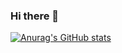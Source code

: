 ### Hi there 👋

[![Anurag's GitHub stats](https://github-readme-stats.vercel.app/api?username=jackboxx&theme=tokyonight)](https://github.com/anuraghazra/github-readme-stats)
